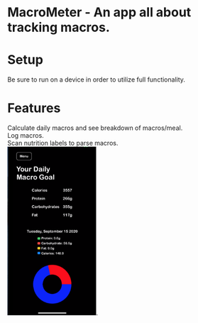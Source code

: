 # MacroMeter - An app all about tracking macros.
# Setup
  Be sure to run on a device in order to utilize full functionality.
  
# Features

Calculate daily macros and see breakdown of macros/meal.  
Log macros.  
Scan nutrition labels to parse macros.  
<img src="https://github.com/LuqKhan/MacroMeter/blob/master/MacroMeter/DailyMacros.png" width="200" height="380">. 
